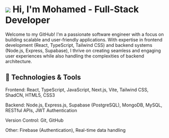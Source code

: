 ![](https://user-images.githubusercontent.com/18350557/176309783-0785949b-9127-417c-8b55-ab5a4333674e.gif) Hi, I'm Mohamed - Full-Stack Developer
=====================================================================================================================================

Welcome to my GitHub! I'm a passionate software engineer with a focus on building scalable and user-friendly applications. With expertise in frontend development (React, TypeScript, Tailwind CSS) and backend systems (Node.js, Express, Supabase), I thrive on creating seamless and engaging user experiences while also handling the complexities of backend architecture.


🔧 Technologies & Tools
------------

Frontend:
React, TypeScript, JavaScript, Next.js, Vite,
Tailwind CSS, ShadCN, HTML5, CSS3

Backend:
Node.js, Express.js, Supabase (PostgreSQL), MongoDB, MySQL,
RESTful APIs, JWT Authentication

Version Control:
Git, GitHub

Other:
Firebase (Authentication), 
Real-time data handling

